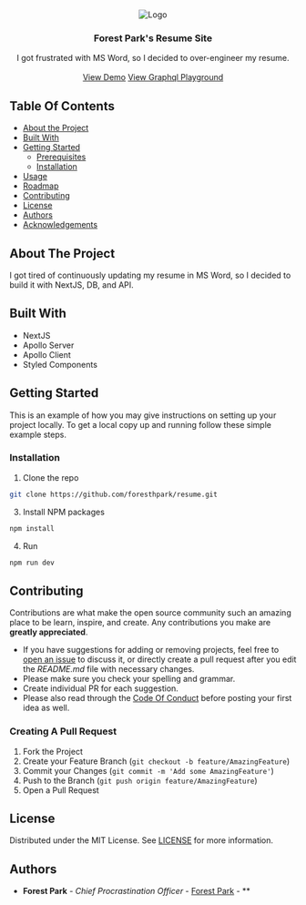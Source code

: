<br/>
<p align="center">
<img src="https://i.imgur.com/cFO0Zij.png" alt="Logo" >
  <h3 align="center">Forest Park's Resume Site</h3>

  <p align="center">
    I got frustrated with MS Word, so I decided to over-engineer my resume.
    <br/>
    <br/>
    <a href="https://resume.forestpark.dev">View Demo</a>
  <a href="https://resume.forestpark.dev/api/graphql">View Graphql Playground</a>
  </p>
</p>



## Table Of Contents

* [About the Project](#about-the-project)
* [Built With](#built-with)
* [Getting Started](#getting-started)
  * [Prerequisites](#prerequisites)
  * [Installation](#installation)
* [Usage](#usage)
* [Roadmap](#roadmap)
* [Contributing](#contributing)
* [License](#license)
* [Authors](#authors)
* [Acknowledgements](#acknowledgements)

## About The Project

I got tired of continuously updating my resume in MS Word, so I decided to build it with NextJS, DB, and API.

## Built With

* NextJS
* Apollo Server
* Apollo Client
* Styled Components

## Getting Started

This is an example of how you may give instructions on setting up your project locally.
To get a local copy up and running follow these simple example steps.


### Installation

1. Clone the repo

```sh
git clone https://github.com/foresthpark/resume.git
```

3. Install NPM packages

```sh
npm install
```

4. Run

```sh
npm run dev
```


## Contributing

Contributions are what make the open source community such an amazing place to be learn, inspire, and create. Any contributions you make are **greatly appreciated**.
* If you have suggestions for adding or removing projects, feel free to [open an issue](https://github.com/foresthpark//issues/new) to discuss it, or directly create a pull request after you edit the *README.md* file with necessary changes.
* Please make sure you check your spelling and grammar.
* Create individual PR for each suggestion.
* Please also read through the [Code Of Conduct](https://github.com/foresthpark//blob/main/CODE_OF_CONDUCT.md) before posting your first idea as well.

### Creating A Pull Request

1. Fork the Project
2. Create your Feature Branch (`git checkout -b feature/AmazingFeature`)
3. Commit your Changes (`git commit -m 'Add some AmazingFeature'`)
4. Push to the Branch (`git push origin feature/AmazingFeature`)
5. Open a Pull Request

## License

Distributed under the MIT License. See [LICENSE](https://github.com/foresthpark//blob/main/LICENSE.md) for more information.

## Authors

* **Forest Park** - *Chief Procrastination Officer* - [Forest Park]() - **

